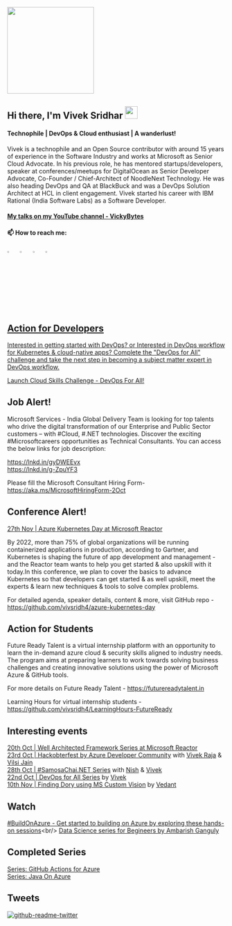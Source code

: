 <p align="left">
  <img width="200" height="200" src="https://drive.google.com/thumbnail?id=180x0d9UBnjWVPexLIshWzmuNgqHULf5w">
</p>

## Hi there, I'm Vivek Sridhar <img src="https://github.com/sciencepal/sciencepal/blob/master/assets/Hi.gif" width="29px">

#### Technophile | DevOps & Cloud enthusiast | A wanderlust!

Vivek is a technophile and an Open Source contributor with around 15 years of experience in the Software Industry and works at Microsoft as Senior Cloud Advocate. In his previous role, he has mentored startups/developers, speaker at conferences/meetups for DigitalOcean as Senior Developer Advocate, Co-Founder / Chief-Architect of NoodleNext Technology. He was also heading DevOps and QA at BlackBuck and was a DevOps Solution Architect at HCL in client engagement. Vivek started his career with IBM Rational (India Software Labs) as a Software Developer.

#### [My talks on my YouTube channel - VickyBytes](https://www.youtube.com/channel/UCdBGGfTge-s8rW00YmSza4g)

#### 📫 How to reach me:
  
[<img src="https://img.icons8.com/color/48/000000/twitter.png" width="3.5%"/>](https://twitter.com/vivek_sridhar)  &nbsp; [<img src="https://img.icons8.com/color/48/000000/linkedin.png" width="3.5%"/>](https://www.linkedin.com/in/vivsridh/)  &nbsp; [<img src="https://img.icons8.com/fluent/48/000000/instagram-new.png" width="3.5%"/>](https://www.instagram.com/vivsridh/)  &nbsp; 
<a href="mailto:vivek@vickybytes.com"> <img src="https://img.icons8.com/fluent/48/000000/gmail.png" width="3.5%"/>
  
## Action for Developers

Interested in getting started with DevOps? or Interested in DevOps workflow for Kubernetes & cloud-native apps? Complete the "DevOps for All" challenge and take the next step in becoming a subject matter expert in DevOps workflow.

[Launch Cloud Skills Challenge - DevOps For All!](https://docs.microsoft.com/en-us/learn/challenges?id=0171c397-b0f6-4b0a-882e-de9c9cba2999&wt.mc_id=checkin_#AzureHappyHours_webpage_reactor)
  
## Job Alert!

Microsoft Services - India Global Delivery Team is looking for top talents who drive the digital transformation of our Enterprise and Public Sector customers – with #Cloud, #.NET technologies. Discover the exciting #Microsoftcareers opportunities as Technical Consultants. You can access the below links for job description:
  
https://lnkd.in/gyDWEEvx <br/>
https://lnkd.in/g-ZpuYF3
  
Please fill the Microsoft Consultant Hiring Form- https://aka.ms/MicrosoftHiringForm-2Oct
  
## Conference Alert!

[27th Nov | Azure Kubernetes Day at Microsoft Reactor](https://www.meetup.com/microsoft-reactor-bengaluru/events/281500483/)
  
By 2022, more than 75% of global organizations will be running containerized applications in production, according to Gartner, and Kubernetes is shaping the future of app development and management - and the Reactor team wants to help you get started & also upskill with it today.In this conference, we plan to cover the basics to advance Kubernetes so that developers can get started & as well upskill, meet the experts & learn new techniques & tools to solve complex problems.

For detailed agenda, speaker details, content & more, visit GitHub repo - https://github.com/vivsridh4/azure-kubernetes-day
  
## Action for Students

Future Ready Talent is a virtual internship platform with an opportunity to learn the in-demand azure cloud & security skills aligned to industry needs. The program aims at preparing learners to work towards solving business challenges and creating innovative solutions using the power of Microsoft Azure & GitHub tools.

For more details on Future Ready Talent - https://futurereadytalent.in

Learning Hours for virtual internship students - https://github.com/vivsridh4/LearningHours-FutureReady
  
## Interesting events

[20th Oct  | Well Architected Framework Series at Microsoft Reactor](https://developer.microsoft.com/en-us/reactor/eventseries/WellArchIndia)<br/>
[23rd Oct  | Hackobterfest by Azure Developer Community](https://www.meetup.com/azure-developer-community-tumkur/events/281466698/?_xtd=gqFyqTI2NDA3MDQ1NqFwo2FwaQ&from=ref) with [Vivek Raja](https://twitter.com/VivekRaja007) & [Vilsi Jain](https://twitter.com/VilsiJ) <br/>
[28th Oct  | #SamosaChai.NET Series](https://developer.microsoft.com/en-us/reactor/eventseries/SamosaChaiNET) with [Nish](https://twitter.com/nishanil) & [Vivek](https://twitter.com/vivek_sridhar) <br/>
[22nd Oct  | DevOps for All Series](https://developer.microsoft.com/en-us/reactor/eventseries/AzureHappyHours) by [Vivek](https://twitter.com/vivek_sridhar)<br/>
[10th Nov  | Finding Dory using MS Custom Vision](https://www.meetup.com/microsoft-reactor-bengaluru/events/281496525/?isFirstPublish=true) by [Vedant](https://twitter.com/Vedant_Bahel)
  
## Watch
  
[#BuildOnAzure - Get started to building on Azure by exploring these hands-on sessions](https://youtube.com/playlist?list=PLHliAWPfQr8zThK0p1FvaNh4sdkJl4_3_)<br/>
[Data Science series for Begineers by Ambarish Ganguly](https://www.youtube.com/c/ambarishg/featured)
## Completed Series

[Series: GitHub Actions for Azure](GitHub_Actions_Series) <br/>
[Series: Java On Azure](Java_On_Azure) <br/>
  
## Tweets

[![github-readme-twitter](https://github-readme-twitter.gazf.vercel.app/api?id=vivek_sridhar&layout=wide)](https://twitter.com/vivek_sridhar)

